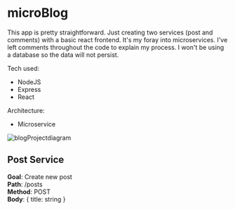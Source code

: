 # microBlog

This app is pretty straightforward. Just creating two services (post and comments) with a basic react frontend. It's my foray into microservices. I've left comments throughout the code to explain my process. I won't be using a database so the data will not persist.

Tech used:

-   NodeJS
-   Express
-   React

Architecture:

-   Microservice

![blogProjectdiagram](https://user-images.githubusercontent.com/50179896/126414532-05640ece-fe51-494f-a29c-987cd195aa83.png#center)

## Post Service

**Goal**: Create new post\
**Path**: /posts\
**Method**: POST\
**Body**: { title: string }
